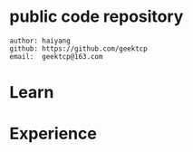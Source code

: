 # public code repository

```
author: haiyang
github: https://github.com/geektcp
email:  geektcp@163.com
```

# Learn


# Experience
